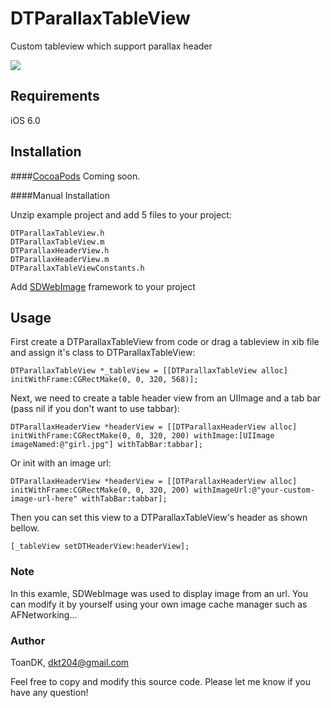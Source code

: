 # DTParallaxTableView
 Custom tableview which support parallax header

![](https://raw.githubusercontent.com/toandk/DTTableView/master/DTTableView.gif?raw=true)

## Requirements
iOS 6.0

## Installation

####[CocoaPods](http://cocoapods.org)
Coming soon.

####Manual Installation

Unzip example project and add 5 files to your project:
	
	DTParallaxTableView.h
	DTParallaxTableView.m
	DTParallaxHeaderView.h
	DTParallaxHeaderView.m
	DTParallaxTableViewConstants.h
	
Add [SDWebImage](https://github.com/rs/SDWebImage) framework to your project
	
## Usage

First create a DTParallaxTableView from code or drag a tableview in xib file and assign it's class to DTParallaxTableView:
	
	DTParallaxTableView *_tableView = [[DTParallaxTableView alloc] initWithFrame:CGRectMake(0, 0, 320, 568)];
	


Next, we need to create a table header view from an UIImage and a tab bar (pass nil if you don't want to use tabbar):
	
	DTParallaxHeaderView *headerView = [[DTParallaxHeaderView alloc] initWithFrame:CGRectMake(0, 0, 320, 200) withImage:[UIImage imageNamed:@"girl.jpg"] withTabBar:tabbar];
	
Or init with an image url:

	DTParallaxHeaderView *headerView = [[DTParallaxHeaderView alloc] initWithFrame:CGRectMake(0, 0, 320, 200) withImageUrl:@"your-custom-image-url-here" withTabBar:tabbar];
	
Then you can set this view to a DTParallaxTableView's header as shown bellow.
	
	[_tableView setDTHeaderView:headerView];
	
### Note

In this examle, SDWebImage was used to display image from an url. You can modify it by yourself using your own image cache manager such as AFNetworking...

### Author

ToanDK, dkt204@gmail.com

Feel free to copy and modify this source code. Please let me know if you have any question!


